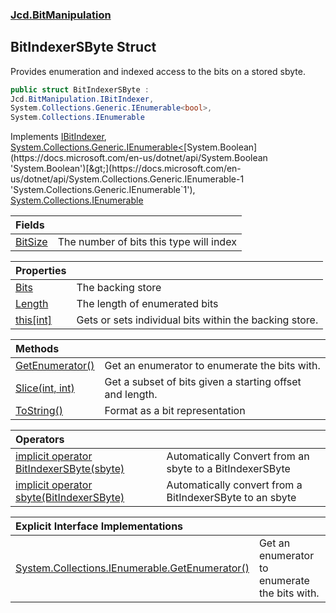 ### [Jcd.BitManipulation](Jcd.BitManipulation.md 'Jcd.BitManipulation')

## BitIndexerSByte Struct

Provides enumeration and indexed access to the bits on a stored sbyte.

```csharp
public struct BitIndexerSByte :
Jcd.BitManipulation.IBitIndexer,
System.Collections.Generic.IEnumerable<bool>,
System.Collections.IEnumerable
```

Implements [IBitIndexer](Jcd.BitManipulation.IBitIndexer.md 'Jcd.BitManipulation.IBitIndexer'), [System.Collections.Generic.IEnumerable&lt;](https://docs.microsoft.com/en-us/dotnet/api/System.Collections.Generic.IEnumerable-1 'System.Collections.Generic.IEnumerable`1')[System.Boolean](https://docs.microsoft.com/en-us/dotnet/api/System.Boolean 'System.Boolean')[&gt;](https://docs.microsoft.com/en-us/dotnet/api/System.Collections.Generic.IEnumerable-1 'System.Collections.Generic.IEnumerable`1'), [System.Collections.IEnumerable](https://docs.microsoft.com/en-us/dotnet/api/System.Collections.IEnumerable 'System.Collections.IEnumerable')

| Fields | |
| :--- | :--- |
| [BitSize](Jcd.BitManipulation.BitIndexerSByte.BitSize.md 'Jcd.BitManipulation.BitIndexerSByte.BitSize') | The number of bits this type will index |

| Properties | |
| :--- | :--- |
| [Bits](Jcd.BitManipulation.BitIndexerSByte.Bits.md 'Jcd.BitManipulation.BitIndexerSByte.Bits') | The backing store |
| [Length](Jcd.BitManipulation.BitIndexerSByte.Length.md 'Jcd.BitManipulation.BitIndexerSByte.Length') | The length of enumerated bits |
| [this[int]](Jcd.BitManipulation.BitIndexerSByte.this[int].md 'Jcd.BitManipulation.BitIndexerSByte.this[int]') | Gets or sets individual bits within the backing store. |

| Methods | |
| :--- | :--- |
| [GetEnumerator()](Jcd.BitManipulation.BitIndexerSByte.GetEnumerator().md 'Jcd.BitManipulation.BitIndexerSByte.GetEnumerator()') | Get an enumerator to enumerate the bits with. |
| [Slice(int, int)](Jcd.BitManipulation.BitIndexerSByte.Slice(int,int).md 'Jcd.BitManipulation.BitIndexerSByte.Slice(int, int)') | Get a subset of bits given a starting offset and length. |
| [ToString()](Jcd.BitManipulation.BitIndexerSByte.ToString().md 'Jcd.BitManipulation.BitIndexerSByte.ToString()') | Format as a bit representation |

| Operators | |
| :--- | :--- |
| [implicit operator BitIndexerSByte(sbyte)](Jcd.BitManipulation.BitIndexerSByte.op_ImplicitJcd.BitManipulation.BitIndexerSByte(sbyte).md 'Jcd.BitManipulation.BitIndexerSByte.op_Implicit Jcd.BitManipulation.BitIndexerSByte(sbyte)') | Automatically Convert from an sbyte to a BitIndexerSByte |
| [implicit operator sbyte(BitIndexerSByte)](Jcd.BitManipulation.BitIndexerSByte.op_Implicitsbyte(Jcd.BitManipulation.BitIndexerSByte).md 'Jcd.BitManipulation.BitIndexerSByte.op_Implicit sbyte(Jcd.BitManipulation.BitIndexerSByte)') | Automatically convert from a BitIndexerSByte to an sbyte |

| Explicit Interface Implementations | |
| :--- | :--- |
| [System.Collections.IEnumerable.GetEnumerator()](Jcd.BitManipulation.BitIndexerSByte.System.Collections.IEnumerable.GetEnumerator().md 'Jcd.BitManipulation.BitIndexerSByte.System.Collections.IEnumerable.GetEnumerator()') | Get an enumerator to enumerate the bits with. |
